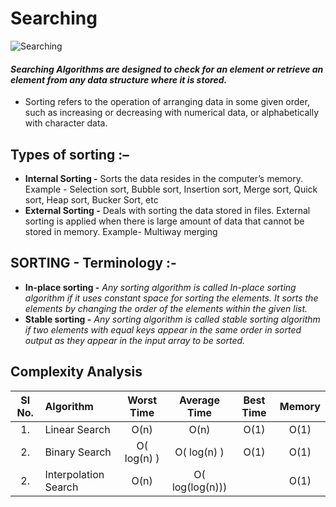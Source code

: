 # Searching

![Searching](https://github.com/nandanabhishek/Data-Structure/blob/main/Searching/searching.png)
#### *Searching Algorithms are designed to check for an element or retrieve an element from any data structure where it is stored.*
- Sorting refers to the operation of arranging data in some given order, such as increasing or decreasing with numerical data, or alphabetically with character data.

## Types of sorting :–
- **Internal Sorting -** Sorts the data resides in the computer’s memory. Example - Selection sort, Bubble sort, Insertion sort, Merge sort, Quick sort, Heap sort, Bucker Sort, etc
- **External Sorting -** Deals with sorting the data stored in files. External sorting is applied when there is large amount of data that cannot be stored in memory. Example- Multiway merging

## SORTING - Terminology :-
- **In-place sorting -** *Any sorting algorithm is called In-place sorting algorithm if it uses constant space for sorting the elements. It sorts the elements by changing the order of the elements within the given list.*
- **Stable sorting -** *Any sorting algorithm is called stable sorting algorithm if two elements with equal keys appear in the same order in sorted output as they appear in the input array to be sorted.*

## Complexity Analysis

| Sl No. | Algorithm | Worst Time | Average Time | Best Time | Memory |
| :---: | :--- | :---: | :---: | :---: | :---: 
| 1. | Linear Search | O(n) | O(n) | O(1) | O(1)|
| 2. | Binary Search | O( log(n) ) | O( log(n) ) | O(1) | O(1) |
| 2. | Interpolation Search | O(n) | O( log(log(n))) |  | O(1) |
